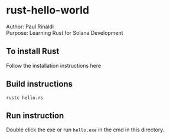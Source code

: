 # rust-hello-world

Author: Paul Rinaldi  
Purpose: Learning Rust for Solana Development

## To install Rust

Follow the installation instructions here []()

## Build instructions

`rustc hello.rs`

## Run instruction

Double click the exe or run `hello.exe` in the cmd in this directory.
